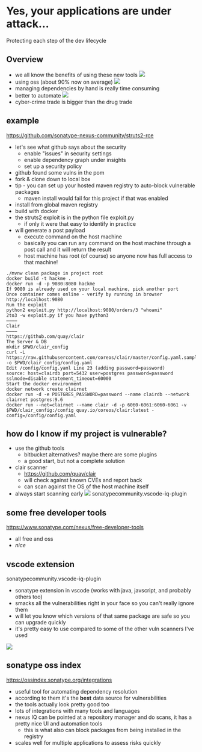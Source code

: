 # Yes, your applications are under attack...
Protecting each step of the dev lifecycle
## Overview
* we all know the benefits of using these new tools
![](img/4.png)
* using oss (about 90% now on average)
![](img/5.png)
* managing dependencies by hand is really time consuming
* better to automate
![](img/6.png)
* cyber-crime trade is bigger than the drug trade

## example
https://github.com/sonatype-nexus-community/struts2-rce
* let's see what github says about the security
    * enable "issues" in security settings
    * enable dependency graph under insights
    * set up a security policy
* github found some vulns in the pom
* fork & clone down to local box
* tip - you can set up your hosted maven registry to auto-block vulnerable packages
    * maven install would fail for this project if that was enabled
* install from global maven registry
* build with docker
* the struts2 exploit is in the python file exploit.py
    * if only it were that easy to identify in practice
* will generate a post payload
    * execute command on the host machine
    * basically you can run any command on the host machine through a post call and it will return the result
    * host machine has root (of course) so anyone now has full access to that machine!
```
./mvnw clean package in project root 
docker build -t hackme . 
docker run -d -p 9080:8080 hackme 
If 9080 is already used on your local machine, pick another port 
Once container comes online - verify by running in browser http://localhost:9080 
Run the exploit 
python2 exploit.py http://localhost:9080/orders/3 "whoami" 
2to3 -w exploit.py if you have python3 
———— 
Clair 
————
https://github.com/quay/clair 
The Server & DB 
mkdir $PWD/clair_config 
curl -L https://raw.githubusercontent.com/coreos/clair/master/config.yaml.sample -o $PWD/clair_config/config.yaml 
Edit /config/config.yaml Line 23 (adding password=password) 
source: host=clairdb port=5432 user=postgres password=password sslmode=disable statement_timeout=60000 
Start the docker environment 
docker network create clairnet 
docker run -d -e POSTGRES_PASSWORD=password --name clairdb --network clairnet postgres:9.6 
docker run --net=clairnet --name clair -d -p 6060-6061:6060-6061 -v $PWD/clair_config:/config quay.io/coreos/clair:latest -config=/config/config.yaml 
```
## how do I know if my project is vulnerable?
* use the github tools
    * bitbucket alternatives? maybe there are some plugins
    * a good start, but not a complete solution
* clair scanner
    * https://github.com/quay/clair
    * will check against known CVEs and report back
    * can scan against the OS of the host machine itself
* always start scanning early
![](img/7.png)
sonatypecommunity.vscode-iq-plugin

## some free developer tools
https://www.sonatype.com/nexus/free-developer-tools
* all free and oss
* _nice_

## vscode extension
sonatypecommunity.vscode-iq-plugin
* sonatype extension in vscode (works with java, javscript, and probably others too)
* smacks all the vulnerabilities right in your face so you can't really ignore them
* will let you know which versions of that same package are safe so you can upgrade quickly
* it's pretty easy to use compared to some of the other vuln scanners I've used

![](img/9.png)

## sonatype oss index
https://ossindex.sonatype.org/integrations
* useful tool for automating dependency resolution
* according to them it's the **best** data source for vulnerabilities
* the tools actually look pretty good too
* lots of integrations with many tools and languages
* nexus IQ can be pointed at a repository manager and do scans, it has a pretty nice UI and automation tools
    * this is what also can block packages from being installed in the registry
* scales well for multiple applications to assess risks quickly